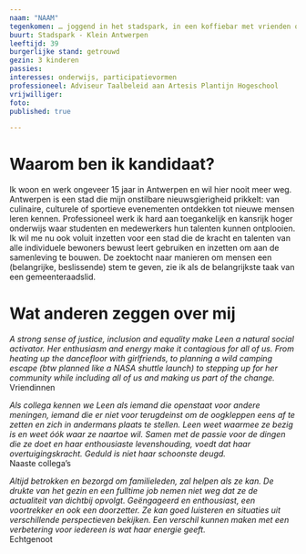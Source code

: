 ```yaml
---
naam: "NAAM"
tegenkomen: … joggend in het stadspark, in een koffiebar met vrienden of collega’s
buurt: Stadspark - Klein Antwerpen
leeftijd: 39
burgerlijke stand: getrouwd
gezin: 3 kinderen
passies:
interesses: onderwijs, participatievormen
professioneel: Adviseur Taalbeleid aan Artesis Plantijn Hogeschool
vrijwilliger:
foto:
published: true

---
```

# Waarom ben ik kandidaat?
Ik woon en werk ongeveer 15 jaar in Antwerpen en wil hier nooit meer weg. Antwerpen is een stad die mijn onstilbare nieuwsgierigheid prikkelt: van culinaire, culturele of sportieve evenementen ontdekken tot nieuwe mensen leren kennen. Professioneel werk ik hard aan toegankelijk en kansrijk hoger onderwijs waar studenten en medewerkers hun talenten kunnen ontplooien. Ik wil me nu ook voluit inzetten voor een stad die de kracht en talenten van alle individuele bewoners bewust leert gebruiken en inzetten om aan de samenleving te bouwen. De zoektocht naar manieren om mensen een (belangrijke, beslissende) stem te geven, zie ik als de belangrijkste taak van een gemeenteraadslid.

# Wat anderen zeggen over mij
_A strong sense of justice, inclusion and equality make Leen a natural social activator. Her enthusiasm and energy make it contagious for all of us. From heating up the dancefloor with girlfriends, to planning a wild camping escape (btw planned like a NASA shuttle launch) to stepping up for her community while including all of us and making us part of the change._  
Vriendinnen

_Als collega kennen we Leen als iemand die openstaat voor andere meningen, iemand die er niet voor terugdeinst om de oogkleppen eens af te zetten en zich in andermans plaats te stellen. Leen weet waarmee ze bezig is en weet óók waar ze naartoe wil. Samen met de passie voor de dingen die ze doet en haar enthousiaste levenshouding, voedt dat haar overtuigingskracht. Geduld is niet haar schoonste deugd._  
Naaste collega’s

_Altijd betrokken en bezorgd om familieleden, zal helpen als ze kan. De drukte van het gezin en een fulltime job nemen niet weg dat ze de actualiteit van dichtbij opvolgt. Geëngageerd en enthousiast, een voortrekker en ook een doorzetter. Ze kan goed luisteren en situaties uit verschillende perspectieven bekijken. Een verschil kunnen maken met een verbetering voor iedereen is wat haar energie geeft._  
Echtgenoot


